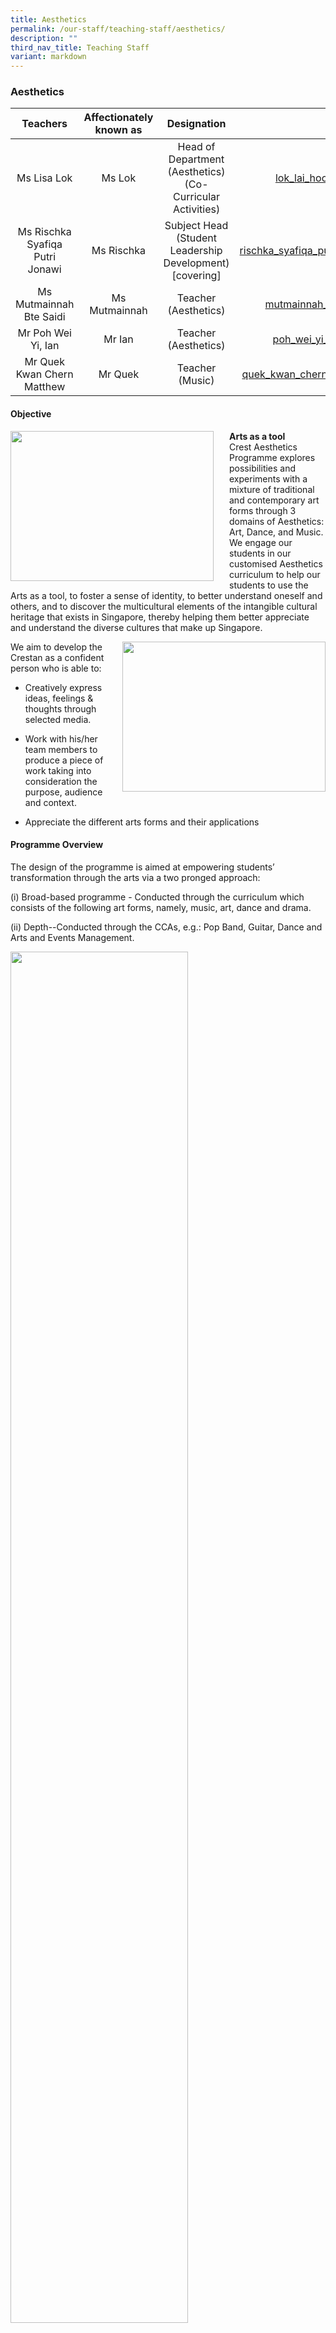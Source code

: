 ```yaml
---
title: Aesthetics
permalink: /our-staff/teaching-staff/aesthetics/
description: ""
third_nav_title: Teaching Staff
variant: markdown
---
```

### Aesthetics

| Teachers | Affectionately known as | Designation | Email |
|:---:|:---:|:---:|:---:|
| Ms Lisa Lok | Ms Lok | Head of Department (Aesthetics)<br>(Co-Curricular Activities) | [lok\_lai\_hoong@schools.gov.sg](mailto:lok_lai_hoong@schools.gov.sg) |
| Ms Rischka Syafiqa Putri Jonawi | Ms Rischka | Subject Head <br>(Student Leadership Development) <br>[covering] | [rischka\_syafiqa\_putri\_jonawi@schools.gov.sg](mailto:rischka_syafiqa_putri_jonawi@schools.gov.sg) |
| Ms Mutmainnah Bte Saidi | Ms Mutmainnah | Teacher (Aesthetics) | [mutmainnah\_saidi@schools.gov.sg](mailto:mutmainnah_saidi@schools.gov.sg) |
| Mr Poh Wei Yi, Ian | Mr Ian | Teacher (Aesthetics) | [poh\_wei\_yi\_ian@schools.gov.sg](mailto:poh_wei_yi_ian@schools.gov.sg) |
| Mr Quek Kwan Chern Matthew | Mr Quek | Teacher (Music) | [quek\_kwan\_chern\_matthew@schools.gov.sg](mailto:quek_kwan_chern_matthew@schools.gov.sg) |

#### Objective

<img src="/images/art1.jpg" style="width:325px;height:240px;margin-right:25px;" align="left">**Arts as a tool**<br>Crest Aesthetics Programme explores possibilities and experiments with a mixture of traditional and contemporary art forms through 3 domains of Aesthetics: Art, Dance, and Music. We engage our students in our customised Aesthetics curriculum to help our students to use the Arts as a tool, to foster a sense of identity, to better understand oneself and others, and to discover the multicultural elements of the intangible cultural heritage that exists in Singapore, thereby helping them better appreciate and understand the diverse cultures that make up Singapore.


<img src="/images/aes2.jpg" style="width:325px;height:240px;margin-left:25px;" align="right">We aim to develop the Crestan as a confident person who is able to:  

* Creatively express ideas, feelings &amp; thoughts through selected media. 
    
* Work with his/her team members to produce a piece of work taking into consideration the purpose, audience and context.
* Appreciate the different arts forms and their applications

#### Programme Overview

The design of the programme is aimed at empowering students’ transformation through the arts via a two pronged approach:

(i) Broad-based programme - Conducted through the curriculum which consists of the following art forms, namely, music, art, dance and drama.

(ii) Depth--Conducted through the CCAs, e.g.: Pop Band, Guitar, Dance and Arts and Events Management.

<img src="/images/aes3.jpg" style="width:75%">

This two pronged approach is designed with four components as emphasis (EPIC) in the Crest Arts:  

**(E) Expression of Self**: An important aspect of Crest Arts programme is to encourage students to express their ideas and feelings thoughtfully through the creation of a performance or art piece.

**(P) Processes &amp; Skills**:&nbsp;Through the arts, we hope to facilitate development of students’ ability to understand and put in place work processes and skills, such as organizing, prioritizing and planning.

**(I) Inventive thinking**: The design of the Crest Arts programme includes inculcating creative thinking in students to think of out of the box solutions.

**(C) Connecting with others**:&nbsp;&nbsp;The programme is also crafted in such a way to instill a sense of awareness and sensitivity to their audience in the process of developing an end product. Moreover, given many of the students’ art works are publicized to the community through events, the Crest art department has fostered a relationship with members of the public through the artworks.

Our signature programmes are (i) Body Movement and Dance Programme, (ii) Sec One Level-wide Art Programme, (iii) Masterclass for various arts CCAs and (iv) Learning journeys to arts venues and / or arts institution. All these are conducted to enrich the students’ experience of the arts

#### Strengthening 3R through Engagement in Art and Aesthetics

* **Lower Secondary Crest Art (Secondary 1 and 2)**

Crest Art experiments with a mixture of conventional and unconventional mediums (coasters, paper bags, caps, canvas and masks) to engage the students in colours and design concepts. The purpose is to let the students find art making meaningful, discover and have a deeper understanding of their own cultural heritage, and provide them with an authentic learning experience so that they can use or wear the art that they have created and at the same time, contribute back to the school.

The personalisation of art pieces motivate students to do well when all completed artworks are exhibited around the school. Incorporating such authentic tasks leads to meaningful outcomes as it boosts students’ self-worth and gives them an added motivation to ensure that their works are well done.&nbsp;One good example is the Imagine! Series, which are modules that culminate into collective art pieces being exhibited around the school compound, making the school campus an art gallery.

Another example is the Artists’ Expression&nbsp;where the ‘Show and Tell’ component provides an oral presentation platform for every student to articulate why they like their own creation or their friend’s artwork. These provide a composite learning experience for the students to grow in character, interpersonal relationships and art techniques.

* &nbsp;&nbsp;**Crest Body Movement and Dance Programme (Secondary 1)**

This dance programme provides an opportunity for every class to put up a showcase (dance performance and competition) during school assembly. Besides bonding the class, it also creates an opportunity for all students to have an appreciation of movement and dance, including understanding the types of body movement, work on their motor coordination and skills. This brings about creativity, imagination and visualisation, and builds on the school values of Resilience, Excellence and Teamwork.

* **Art Elective Programme (Secondary 3)**

In the Secondary 3 Art Elective Programme, a broad range of 2D/3D mediums and performing arts are offered to them. Students get to choose modules such as:

* iDesign

* Let’s Go Local

* Diabolo/Photography Composition

* Sick Beatz

* &nbsp;Print

where they take on the role of product designers to create 2D/3D products that promote the local food culture and their heritage, use photography skills to create their own series of motivational posters and postcards, make their own music using Garage Band and try out Diabolo as a performing art form. In all the modules, the students learn some design principles to create artworks that are functional, useful, have retail value and can also serve as corporate gifts for the school.

#### Sec One Crest Masks Projects:

<img src="/images/aes4.jpg" style="width:325px;height:240px;margin-right:25px;" align="left">The Sec One and Sec Two cohorts created a series of beautiful masks prints in the #Sgunited &amp; #Peranakan ICREST series. The mask designs encapsulate our school’s values and our nation’s story of unity and resilience. The project instilled in our students the concept of authentic learning in Crest and that Arts can be used as a functioning tool to make a difference in their community. These masks will be presented to their Crest teachers, their Primary school staff, our partner school and for publicity efforts during the Crest Immersion and Open House as well.

#### Sec One Level-wide Art Programme

<img src="/images/aes5.jpg" style="width:275px;height:325px;margin-right:25px;" align="left">The level-wide programme provides the Sec One students the opportunity to have a collective theme-based learning in a group setting. They will be exposed to a wide range of art mediums. This shared learning experience of making art for the school to spruce up the school learning environment helps to create a sense of belonging for them. The completed artwork will give them a sense of pride and a shared learning experience. &nbsp;

#### Sec Two Level-wide Gratitude Card Projects:

<img src="/images/aes6.jpg" style="width:325px;height:240px;margin-right:25px;" align="left">The Sec Two cohort embarked on a series of community projects during their Visual Arts curriculum lessons. They wrote encouraging and heart-warming messages to the essential workers around our neighbourhood to show the little support they could render to them during this Covid-19 period. The Gratitude Cards were personally handed over to the various organisations and attended by Min Grace Fu. These personalised Gratitude Cards were forwarded to:&nbsp;

1.&nbsp;&nbsp;&nbsp;&nbsp;&nbsp;Ng Teng Fong General Hospital Healthcare workers&nbsp;

2.&nbsp;&nbsp;&nbsp;&nbsp;&nbsp;13 Yuhua PHPC Clinics&nbsp;

3.&nbsp;&nbsp;&nbsp;&nbsp;&nbsp;Yuhua Town Council cleaners.

#### Customised Gratitude Cards for School-wide Gratitude Card Project:

<img src="/images/aes7.jpg" style="width:275px;height:325px;margin-right:25px;" align="left">A series of customised Crest Gratitude Cards were created by our student Illustrator Madeline Peh (2-2). These cards were distributed to the entire school during CCE periods for all students to pen down their thoughts and feelings of gratitude. It served as an avenue for our students to reflect and forward their care and concern to the people who have cared for them, including Crest teachers and school support staff during this Covid-19 pandemic period. Crestans had the opportunity to show the school value of Care to the people around them.  

<img src="/images/aes8.png" style="width:65%">

#### Dance

<img src="/images/aes9.jpg" style="width:425px;height:240px;margin-right:25px;" align="left">The Performing Arts (Dance) curriculum, leverages on music, movement, imagination and fun to facilitate learning in a safe and controlled learning space. Through the intricately designed and conscious delivery of the curriculum, the students’ body movements become pivotal in shaping their cognitive, social, affective and emotional development of the high needs students.